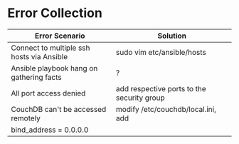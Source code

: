 # Error Collection
| Error Scenario  | Solution |
| ------------- | ------------- |
| Connect to multiple ssh hosts via Ansible | sudo vim etc/ansible/hosts |
| Ansible playbook hang on gathering facts  | ?  |
| All port access denied | add respective ports to the security group |
| CouchDB can't be accessed remotely | modify /etc/couchdb/local.ini, add 
										bind_address = 0.0.0.0 |